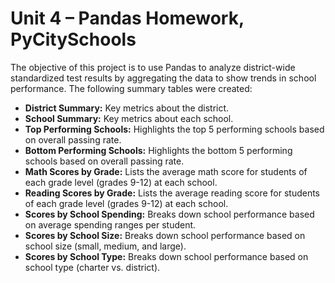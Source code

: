 # Unit 4 – Pandas Homework, PyCitySchools

The objective of this project is to use Pandas to analyze district-wide standardized test results by aggregating the data to show trends in school performance. The following summary tables were created: 

* **District Summary:** Key metrics about the district.
* **School Summary:** Key metrics about each school.
* **Top Performing Schools:** Highlights the top 5 performing schools based on overall passing rate.
* **Bottom Performing Schools:** Highlights the bottom 5 performing schools based on overall passing rate.
* **Math Scores by Grade:** Lists the average math score for students of each grade level (grades 9-12) at each school.
* **Reading Scores by Grade:** Lists the average reading score for students of each grade level (grades 9-12) at each school.
* **Scores by School Spending:** Breaks down school performance based on average spending ranges per student.
* **Scores by School Size:** Breaks down school performance based on school size (small, medium, and large).
* **Scores by School Type:** Breaks down school performance based on school type (charter vs. district).